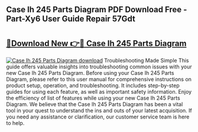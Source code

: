 ## Case Ih 245 Parts Diagram PDF Download Free - Part-Xy6 User Guide Repair 57Gdt

# <h2><a href="http://dfkek1.blite.top/?on=Case+Ih+245+Parts+Diagram">🔗Download New 👉🔴 Case Ih 245 Parts Diagram</a></h2>

[![Case Ih 245 Parts Diagram download](https://i.imgur.com/lujVjoI.png)](http://dfkek1.blite.top/?on=Case+Ih+245+Parts+Diagram)
Troubleshooting Made Simple This guide offers valuable insights into troubleshooting common issues with your new Case Ih 245 Parts Diagram. Before using your Case Ih 245 Parts Diagram, please refer to this user manual for comprehensive instructions on product setup, operation, and troubleshooting. It includes step-by-step guides for using each feature, as well as important safety information. Enjoy the efficiency of list of features while using your new Case Ih 245 Parts Diagram. We believe that the Case Ih 245 Parts Diagram has been a vital tool in your quest to understand the ins and outs of your latest acquisition. If you need any assistance or clarification, our customer service team is here to help.
